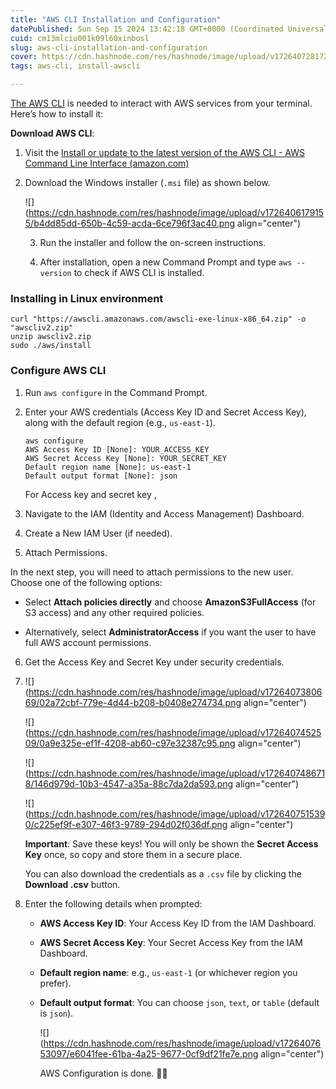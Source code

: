 ```yaml
---
title: "AWS CLI Installation and Configuration"
datePublished: Sun Sep 15 2024 13:42:18 GMT+0000 (Coordinated Universal Time)
cuid: cm13mlciu001k09l60xinbosl
slug: aws-cli-installation-and-configuration
cover: https://cdn.hashnode.com/res/hashnode/image/upload/v1726407281728/6f1497f3-3e73-49f5-aa35-29428315ff65.jpeg
tags: aws-cli, install-awscli

---
```


[The AWS CLI](https://mysoftwarediary.hashnode.dev/terraform-installation-step-by-step) is needed to interact with AWS services from your terminal. Here’s how to install it:

**Download AWS CLI**:

1. Visit the [Install or update to the latest version of the AWS CLI - AWS Command Line Interface (amazon.com)](https://docs.aws.amazon.com/cli/latest/userguide/getting-started-install.html)
    
2. Download the Windows installer (`.msi` file) as shown below.
    
    ![](https://cdn.hashnode.com/res/hashnode/image/upload/v1726406179155/b4dd85dd-650b-4c59-acda-6ce796f3ac40.png align="center")
    
    3. Run the installer and follow the on-screen instructions.
        
    4. After installation, open a new Command Prompt and type `aws --version` to check if AWS CLI is installed.
        

### Installing in Linux environment

```plaintext
curl "https://awscli.amazonaws.com/awscli-exe-linux-x86_64.zip" -o "awscliv2.zip"
unzip awscliv2.zip
sudo ./aws/install
```

### **Configure AWS CLI**

1. Run `aws configure` in the Command Prompt.
    
2. Enter your AWS credentials (Access Key ID and Secret Access Key), along with the default region (e.g., `us-east-1`).
    
    ```plaintext
    aws configure
    AWS Access Key ID [None]: YOUR_ACCESS_KEY
    AWS Secret Access Key [None]: YOUR_SECRET_KEY
    Default region name [None]: us-east-1
    Default output format [None]: json
    ```
    
    For Access key and secret key ,
    
3. Navigate to the IAM (Identity and Access Management) Dashboard.
    
4. Create a New IAM User (if needed).
    
5. Attach Permissions.
    

In the next step, you will need to attach permissions to the new user. Choose one of the following options:

* Select **Attach policies directly** and choose **AmazonS3FullAccess** (for S3 access) and any other required policies.
    
* Alternatively, select **AdministratorAccess** if you want the user to have full AWS account permissions.
    

6. Get the Access Key and Secret Key under security credentials.
    
7. ![](https://cdn.hashnode.com/res/hashnode/image/upload/v1726407380669/02a72cbf-779e-4d44-b208-b0408e274734.png align="center")
    
    ![](https://cdn.hashnode.com/res/hashnode/image/upload/v1726407452509/0a9e325e-ef1f-4208-ab60-c97e32387c95.png align="center")
    
    ![](https://cdn.hashnode.com/res/hashnode/image/upload/v1726407486718/146d979d-10b3-4547-a35a-88c7da2da593.png align="center")
    
    ![](https://cdn.hashnode.com/res/hashnode/image/upload/v1726407515390/c225ef9f-e307-46f3-9789-294d02f036df.png align="center")
    
    **Important**: Save these keys! You will only be shown the **Secret Access Key** once, so copy and store them in a secure place.
    
    You can also download the credentials as a `.csv` file by clicking the **Download .csv** button.
    
8. Enter the following details when prompted:
    
    * **AWS Access Key ID**: Your Access Key ID from the IAM Dashboard.
        
    * **AWS Secret Access Key**: Your Secret Access Key from the IAM Dashboard.
        
    * **Default region name**: e.g., `us-east-1` (or whichever region you prefer).
        
    * **Default output format**: You can choose `json`, `text`, or `table` (default is `json`).
        
        ![](https://cdn.hashnode.com/res/hashnode/image/upload/v1726407653097/e6041fee-61ba-4a25-9677-0cf9df21fe7e.png align="center")
        
        AWS Configuration is done. 💁‍♀️